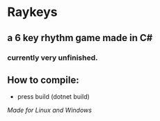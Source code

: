 # Raykeys

## a 6 key rhythm game made in C#

### currently very unfinished.

## How to compile:
- press build (dotnet build)

*Made for Linux and Windows*
